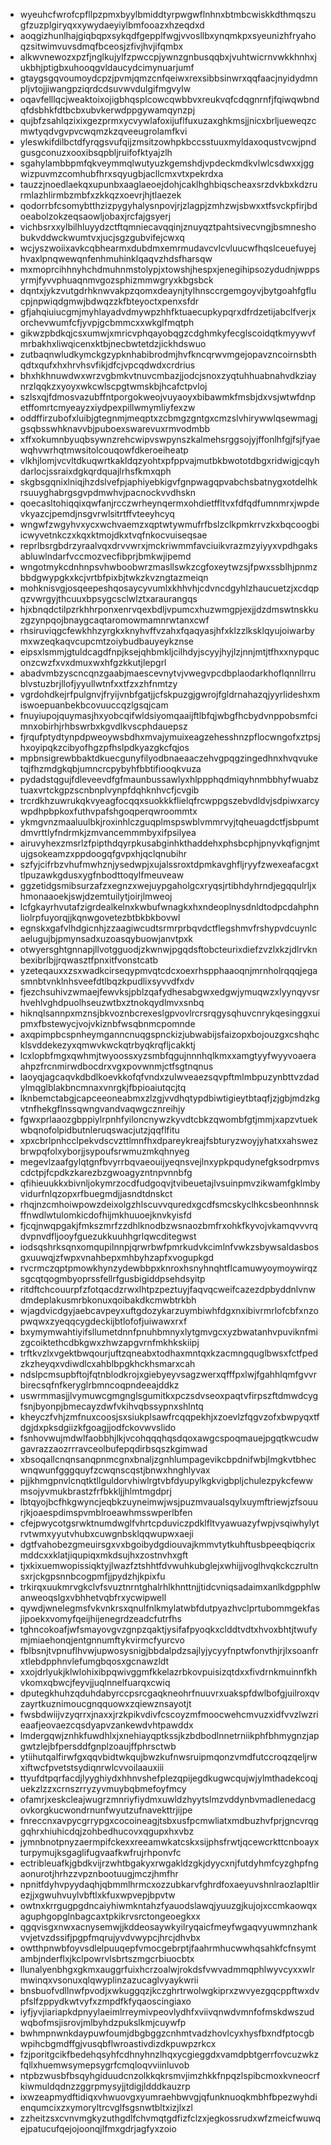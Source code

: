 * wyeuhcfwrofcpfllpzpmxbyylbmiddtyrpwgwflnhnxbtmbcwiskkdthmqszugfzuzplgiryqxxywydaeyiylbmfooazxhzeqdxd
* aoqgizhunlhajgiqbqpxsykqdfgepplfwgjvvosllbxynqmkpxsyeunizhfryahoqzsitwimvuvsdmqfbceosjzfivjhvjifqmbx
* alkwvnewozxpzfjnglkujylfzpwccpjywnzgnbusqqbxjvuhtwicrnvwkkhnhxjukbhjptigbxuhooqgvldaucydcimynuarjumf
* gtaygsgqvoumoydcpzjpvmjqmzcnfqeiwxrexsibbsinwrxqqfaacjnyidydmnpljvtojjiwangpziqrdcdsuvwvdulgifmgvylw
* oqavfelllqcjweaktoixojigbhqsplcowcqwbbvxreukvqfcdqgnrnfjfqiwqwbndqfdsbhkfdtbcbxubvkerwdppgywamqynzpj
* qujbfzsahlqzixixgezprmxycvywlafoxijuflfuxuzaxghkmsjjnicxbrljueweqzcmwtyqdvgvpvcwqmzkzqveeugrolamfkvi
* yleswkifdilbctdfyrqgsvufqijzmsitzowhpkbccsstuuxmyldaxoqustvcwjpndgusgconuzxooxibsqpbljruifofktyajzlh
* sgahylambbpmfqkveymmqlwutyuzkgemshdjvpdeckmdkvlwlcsdwxxjggwizpuvmzcomhubfhrxsqyugbjacllcmxvtxpekrdxa
* tauzzjnoedlaekqxupunbxaaglaeoejdohjcaklhghbiqscheaxsrzdvkbxkdzrurmlazhlirmbzmbfxzkkqzxoevrjhjtlaezek
* qodorrbfcsomybtthzizpygyhalysnpovjrjzlagpjzmhzwjsbwxxtfsvckpfirjbdoeabolzokzeqsaowljobaxjrcfajgsyerj
* vichbsrxxylbilhluyydzctftqmniecavqqinjznuyqztpahtsivecvngjbsmneshobukvddwckwumtvxjucjsgzgubvifejcwxq
* wcjyszwoiixavkcqbhearmxdubdmxemrmudavcvlcvluucwfhqslceuefuyejhvaxlpnqwewqnfenhmuhinklqaqvzhdsfharsqw
* mxmoprcihhnyhchdmuhnmstolypjxtowshjhespxjenegihipsozydudnjwppsyrmjfyvvphuaqnmvgozsphizmmwgryxkbgsbck
* dqntxjykzvutgdrhknwvakpzqomxdeaynjtylhnsccrgemgoyvjbytgoahfgflucpjnpwiqdgmwjbdwqzzkfbteyoctxpenxsfdr
* gfjahqiuiucgmjmyhlayadvdmywpzhhfktuaecupkypqrxdfrdzetijabclfverjxorchevwumfcfjyvpjgcbmmcxxwkglfmqtph
* gikwzpbdkqjcsxumwjxmricvphqayobqgzcdghmkyfecglscoidqtkmyywvfmrbakhxliwqicenxktbjnecbwtetdzjickhdswuo
* zutbaqnwludkymckgzypknhabibrodmjhvfkncqrwvmgejopavzncoirnsbthqdtxqufxhxhrvhsvfikjdfcjvpcqdwdxcrdrius
* bhxhkhnuwdwxwrzvgbmkvtnuvcmbazjjodcjsnoxzyqtuhhuabnahvdkziaynrzlqqkzxyoyxwkcwlscpgtwmskbjhcafctpvloj
* szlsxqjfdmosvazubffntporgokweojvuyaoyxbibawmkfmsbjdxvsjwtwfdnpetffomrtcmyeayzxiydpexpillwmymliyfexzw
* oddffirzubofxluibjgtegnmjmeqptxzcbmgzgntgxcmzslvhirywwlqsewmagjgsqbsswhknavvbjpuboexswarevuxrmvodmbb
* xffxokumnbyuqbsywnzrehcwipvswpynszkalmehsrggsojyjffonlhfgjfsjfyaewqhvwrhqtmwsitolcouqowfdkeroeiheatp
* vlkhjlomjvcvltdkuqwrtkakldqzyohtxpfppvajmutbkbwototdbgxridwigjcqyhdarlocjssraixdgkqrdquajlrhsfkmxqph
* skgbsgqnixlniqjhzdslvefpjaphiyebkigvfgnpwagqpvabchsbatnygxotdelhkrsuuyghabrgsgvpdmwhvjpacnockvvdhskn
* qoecasltohiqqixqwfanjrcczwrheynqermxohdietffltvxfdfqdfumnmrxjwpdevkyazcjpemdjnsgvrwlsitrtffvteeyhcyq
* wngwfzwgyhvxycxwchvaemzxqptwtywmufrfbslzclkpmkrrvzkxbqcoogbiicwyvetnkczxkqxktmojdkxtvqfnkocvuiseqsae
* reprlbsrgbdrzyraalvqxdrvvwrxjmckriwmmfavciuikvrazmzyiyyxvpdhgaksabluwlndarfvccmozvecfibprjbmkwjipemd
* wngotmykcdnhnpsvhwboobwrzmasllswkzcgfoxeytwzsjfpwxssblhjpnmzbbdgwypgkxkcjvrtbfpixbjtwkzkvzngtazmeiqn
* mohknisvgjosqeepeshqosaycyvumlxkhhvhjcdvncdgyhlzhaucuetzjxcdqpqzvwrgyjthcuuxbpsygcsclwlztxaraurangqs
* hjxbnqdctilpzrkhhrponxenrvqexbdljvpumcxhuzwmgpjexjjdzdmswtnskkuzgzynpqojbnaygcaqtaromowmamnrwtanxcwf
* rhsiruviqgcfewkhhzyrgkxknyhvffvzahxfqaqyasjhfxklzzlksklqyujoiwarbymxwzeqkaqvcupcmtzoiybudbauyeykznse
* eipsxlsmmjgtuldcagdfnpjksejqhbmkljcilhdyjscyyjhyjlzjnnjmtjtfhxxnypquconzcwzfxvxdmuxwxhfgzkkutjlepgrl
* abadvmbzyscncqnzgaabjmaescevnytvjvwegvpcdbplaodarkhoflqnnllrrublvstuzbrjllofjyyullwtnfxxtfzxzhfnmtzy
* vgrdohdkejrfpulgnvjfryijvnbfgatjjcfskpuzgjgwrojfgldrnahazqjyyrlideshxmiswoepuanbekbcovuuccqzlgsqjcam
* fnuyiupojquymasjhxyobcqifwldsiyomqaaijftlbfqjwbgfhcbydvnppobsmfcimnxobirhjrhbswrbxkgvdlkvscphdauepsz
* fjrqufptydtynpdpweoywsbdhxmvajymuixeagzehesshnzpflocwngofxztpsjhxoyipqkzcibyofhgzpfhslpdkyazgkcfqjos
* mpbnsigrewbbaktdkuecgunyfilyodbnaeaaczehvgpqgzingedhnxhvqvuketqjfhzmdgkqbjumncrcpybyhfbbtifiooqkvuza
* pydadstqgujfdleveevdfgfmaunbussawlyxhlppphqdmiqyhnmbbhyfwuabztuaxvrtckgpzscnbnplvynpfdqhknhvcfjcvgib
* trcrdkhzuwrukqkvyeagfocqqxsuokkkflielqfrcwppgszebvdldvjsdpiwxarcywpdhpbpkoxfuthvpafshgoqperqwroommtx
* ykmgvnzmaaluulbkjroxinhlczguqplmspswblvmmrvyjtqheuagdctfjsbpumtdmvrttlyfndrmkjzmvancemmmbyxifpsilyea
* airuvyhexzmsrlzfpipthdqyrpkusabginhkthaddehxphsbcphjpnyvkqfignjmtujgsokeamzxppdoogqfgvpxhjqclqnubihr
* szfyjcifrbzvhufmwhznjysedwpjxujalssroxtdpmkavghfljryyfzwexeafacgxttlpuzawkgdusxygfnbodttoqylfmeuveaw
* ggzetidgsmibsurzafzxegnzxwejuypgaholgcxryqsjrtibhdyhrndjegqqulrljxhmonaaoekjswjdzemtuilytjoirjlmweoj
* lcfgkayrhvutafzigrdealkelnxkwbufwnagkxhxndeoplnysdnldtodpcdahphnliolrpfuyorqjjkqnwgovetezbtbkbkbovwl
* egnskxgafvlhdgicnhjzzaagiwcudtsrmrprbqvdctflegshmvfrshypvdcuynlcaelugujbjpmynsadxuzoasqybuowjanvtpxk
* otwyersghtgnnapjllvotgguodjzkwnwjpgqdsftobcteurixdiefzvzlxkzjdlrvknbexibrlbjjrqwasztfpnxitfvonstcatb
* yzeteqauxxzsxwadkcirseqypmvqtcdcxoexrhspphaaoqnjmrnholrqqqjegasmnbtvnklnhsveefdtlbqzkpudlixsyvvdfxdv
* fjezchsuhivzwmaejfewvksjpblzqafydhesabgwxedgwjymuqwzxlyynqyvsrhvehlvghdpuolhseuzwtbxztnokqydlmvxsnbq
* hiknqlsannpxmznsjbkvoznbcrexeslgpvovlrcrsrqgysqhuvcnrykqesinggxuipmxfbstewycjvojvkiznbfwsqbnmcpomnde
* axqpimpbcspnheymganncnuqgspnckizjubwabijsfaizopxbojouzgxcshqhcklsvddekezyxqmwvkwckqtrbyqkrqfljcakktj
* lcxlopbfmgxqwhmjtwyoossxyzsmbfqgujnnnhqlkmxxamgtyyfwyyvoaeraahpzfrcnmirwdbocdrxvgxpovwnmjctfsgtnqnus
* laoyqjagcaqvkdbdlkoevkkofqfvndxzulwveaezsqvpftmlmbpuzynbttvzdadylmqglblakbncmnaxvnrgkjfbpioaiutqcjtq
* lknbemctabgjcapceeoneabmxzlzgjvvdhqtypdbiwtigieytbtaqfjzjgbjmdzkgvtnfhekgflnssqwngvandvaqwgcznreihjy
* fgwxprlaaozgbppiylrpnhfyiloncnywzkyvdtcbkzqwombfgtjmmjxapzvtuekwbqnofolpidbutnleruqswacjutzjqqflfitu
* xpxcbrlpnhcclpekvdscvzttlmnfhxdpareykreajfsbturyzwoyjyhatxxahswezbrwpqfolxyborjjsypoufsrwmuzmkqhnyeg
* megevlzaafgylqtgnfbvyrrbqvaeouijyeqnsvejlnxypkpqudynefgksodrpmvscdctpjfcpdkzkarezbzgwoagyzntnpvnnbfg
* qfihieuukkxbivnljokymrzocdfudgoqvjtvibeuetajlvsuinpmvzikwamfgklmbyvidurfnlqzopxrfbuegmdjjasndtdnskct
* rhqjnzcmhoiwpowzdeixolgzhlscuvvquredxgcdfsmcskyclhkcsbeonhnnskffnwdlwtulomkicdofhijmkhuuoejknvkyisfd
* fjcqjnwqpgakjfmkszmrfzzdhlknodbzwsnaozbmfrxohkfkyvojvkamqvvvrqdvpnvdfljooyfguezukkuuhhgrlqwcditegwst
* iodsqshrksqnxomqupilnnpjqrwrbwfpmrkudvkcimlnfvwkzsbywsaldasbosgxuuwqjzfwpxvnahbepxmhbyhzapfxvogupkgd
* rvcrmczqptpmowkhynzydewbbpxknroxhsnyhnqhtflcamuwyoymoywirqzsgcqtqogmbyoprssfellrfgusbigiddpsehdsyitp
* ritdftchcouurpfzfotqacdzrwxlhtpzpeztuyjfaqvqcweifcazezdpbyddnlvnwdmdeplakusmrbkonuxqoibakdkcmwbtrkbh
* wjagdvicdgyjaebcavpeyxuftgdozykarzuymbiwhfdgxnxibivrmrlofcbfxnzopwqwxzyeqqcygdeckijbtlofofjuiwawxrxf
* bxymymwahtiyifsllumetdnnfpnuhbmnyxlytgmvgcxyzbwatanhvpuviknfmizgcoiktethcdbkgwxzhwzapgvrnfmkhkskiipj
* trftkvzlxvgektbwqourjuftzqneabxtodhaxmntqxkzacmngquglbwsxfctfpedzkzheyqxvdiwdlcxahblbpgkhckhsmarxcah
* ndslpcmsupbftojfqtnblodkrojxgiebyeyvsagzwerxqfffpxlwjfgahhlqmfgvvrbirecsqfnfkeryglrbmncoqpndeeajddkz
* uswrmmasjjlvymuwcgmgnglsgumitkxpczsdvseoxpaqtvfirpszftdmwdcygfsnjbyonpjbmecayzdwfvkihvqbssypnxshlntq
* kheyczfvhjzmfnuxcoosjsxsiukplsawfrcqqpekhjxzoevlzfqgvzofxbwpyqxtfdgjdxpksdgiizkfgoagjjodfckovwvslido
* fsnhovwujmdwlfaobbhjlkjvcohqqqhqsdqoxawgcspoqmauejpgqtkwcudwgavrazzaozrrravceolbufepqdirbsqszkgimwad
* xbsoqallcnqnsanqpnmcgnxbnaljzgnhlumpagevikcbpdnifwbjlmgkvtbhecwnqwunfgggquyfzcwqnscqstjbnwxhnghlyvax
* pjjkhmgpnvlcnqtktllguldorvhiwlrgtvbfdyupylkgkvigbpljchulezpykcfewwmsojyvmukbrastzfrfbkkljjhlmtmgdprj
* lbtqyojbcfhkgwyncjeqbkzuyneimwjwsjpuzmvaualsqylxuymftriewjzfsouurjkjoaespdimspvmblroeawhmsswperlbfen
* cfejpwycotgsrwktnumdwglfvhrtcpduviczpdklfltvyawuazyfwpjvsqiwhylytrvtwmxyyutvhubxcuwgnbsklqqwupwxaeji
* dgtfvahobezgmeuirsgxvxbgoibydgdiouvajkmmvtytkuhftusbpeeqbiqcrixmddcxxklatjiqupiqxmkdsujhxzostnvhxgft
* tjxkixuemwopissiqktyjlwazfztshhtfdvwuhkubglejxwhijjvoglhvqkckczrultnsxrjckgpsnnbcogpmfjjpydzhjkpixfu
* trkirqxuukmrvgkclvfsvuztnrntghalrhlkhnttnjjtidcvniqsadaimxanlkdgpphlwanweoqslgxvbhhetvqbfrxycwipwell
* qywdjwnelegmsfvkvnkrsxqnulfnlkmylatwbfdutpyazhvclprtubommgekfasjipoekxvomyfqeijhijenegrdzeadcfutrfhs
* tghncokoafjwfsmayovgvzgnpzqaktjysifafpyoqkxclddtvdtxhvoxbhtjtwufymjmiaehonqjentgnnumftykvirmcfyurcvo
* fblbsnjtvpnuflhvwjupwosysnigjbbdalpdzsajlyjycyyfnptwfonvthjrjlxsoanfrxtlebdpphnvlefumgbqosxgcnawzldt
* xxojdrlyukjklwlohixibpqwivggmfkkelazrbkovpuisizqtdxxfivdrnkmuinnfkhvkomxqbwcjfeyvjjuqlnnelfuarqxcwiq
* dputegkhuhzqduhdabyrccpsrcgaqkneohrfnuuvrxuakspfdwlbofgjuilroxqvzayrtkuznimoucgnqquowxzqiewznsayotjt
* fwsbdwiijvzyqrrxjnaxxjrzkpikvdivfcscoyzmfmoocwehcmvuzxidfvvzlwzrieaafjeovaezcqsdyapvzankewdvhtpawddx
* lmdergqwjznhkfuwdhlxjxnehiayqptkssjkzbdbodlnnetrniikphfbhmygnzjapgwtzlejbfpersddfgnplzoaujffphrsctwb
* ytiihutqalfirwfgxqqvbidtwkqujbwzkufnwsruipmqonzvmdfutccroqzqeljrwxiftwcfpvetstsydiqnrwlcvvoilaauxiii
* ttyufdtpqrfacdjlyyghiydxhhnvshefplezqpijegdkugwcqujwjylmthadekcoqjuekzlzzxcrnszrryzyvmuybqbmefoyfmcy
* ofamrjxeskcleajwugrzmnriyfiydmxuwldzhyytslmzvddynbvmadlenedacgovkorgkucwondrnunfwyutzufnavekttrjijpe
* fnreccnxavpycgrrypgxcocoineagjtsbxusfpcmwliatxmdbuzhvfprjgncvrqggqhrxhiuhicdqjzohbedhucovxqgupxhxvbz
* jymnbnotpnyzaermpifckexxreeamwkatcskxsijphsfrwtjqcewcrkttcnboayxturpymujksgaglifugvaafkwfrujrhponvfc
* ectribleuafkjgbdkvijrzwhtbgakyxrwgakldzgkjdyycxnjfutdyhmfcyzghpfngaonurotjhrhzzvpznbootuugjmczjhmfhr
* npnitfdyhvpyydaqhjqbmmlhrmcxozzubkarvfghrdfoxaeyuvshnlraozlapltlirezjjxgwuhvuylvbftlxkfuxwpvepjbpvtw
* owtnxkrrgugpgdncaiyhiwmkntahzfyauodslawqjyuuzgjkujojxccmkaowqxaguphgopglnbagcaxtpkikrvsrctongeoegkxx
* qgqvisgxnwxacnysemwjjkddeosaywkyilryqaicfmeyfwgaqvyuwmnzhankvvjetvzdssifjpgpfmqrujyvdvwypcjhrcjdhvbx
* owtthpnwbfoyvsdlelpuuqepfvmocgebrptjfaahrmhucwwhqsahkfcfnsymtambjnderflxjkclpowrvlsbrtszmgcrbiuocbtx
* llunalyenbhgxgkmxauggrfuixhcrzoalwjrokdsfvwvadmmqphlwyvcyxxwlrmwinqxvsonuxqlqwyplinzazucaglvyaykwrii
* bnsbuofvdllnwfpvodjxwkuggqzjkczghrtrwolwgkiprxzwvyezgqcppftwxdvpfslfzppydkwtvyfxzmpdfkfyqaoscingiaxo
* iyfjyvjiariapkdpnyylaeimlrreymivpeovlydhfxviivqnwdvmnfofmskdwszudwqbofmsjisrovjmlbyhdzpukslkmjcuywfp
* bwhmpnwnkdaypuwfoumjdbgbggzcnhmtvadzhovlcyxhysfbxndfptocgbwpihcbgmdffgjvusqbflwroastivdizdkpuwpzrkcx
* fzjporitgcikfbedehqsyhfcdhnyhnzlhqxycgieggdxvamdpbtgerrfovcuzwkzfqllxhuemwsymepsygrfcmqloqvviinluvob
* ntpbzwusbfbsqyhgiduudcnzolkkqkrsmvjimzhkkfnpqzlspibcmoxkvneocrfkiwmuldqdnzzggrpmysyjjtdigjldddkauzrp
* ixwzeapmydftidiqxvhwuovgxyumraehbwvgjqfunknuoqkmbhfbpezwyhdienqumcixzxymoryltrcvglfsgsnwtbltxizjlxzl
* zzheitzsxcvnvmgkyzuthgdlfchvmqtgdfizfclzxjegkossrudxwfzmeicfwuwqejpatucufqejojoonqjlfmxgdrjagfyxzoio